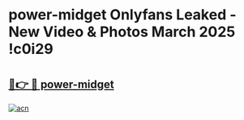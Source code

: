 # power-midget Onlyfans Leaked - New Video & Photos March 2025 !c0i29

# <h2><a href="https://w1m45t.iuczelnia.edu.pl?title=power-midget&ref=c0i29">🔗👉 🔴 power-midget</a></h2>

[![acn](https://github.com/user-attachments/assets/0f9c940e-d8b0-45ae-aac7-cd30a18b3e1c)](https://w1m45t.iuczelnia.edu.pl?title=power-midget&ref=c0i29)

